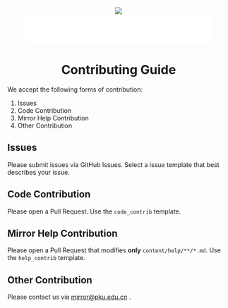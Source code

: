 <div align=center>
  <img src=assets/images/pku.svg width=64>
  <br/>
  <img src=assets/images/mirror-text.svg height=64>
  <h1>Contributing Guide</h1>
</div>

We accept the following forms of contribution:

1. Issues
2. Code Contribution
3. Mirror Help Contribution
4. Other Contribution

## Issues

Please submit issues via GitHub Issues. Select a issue template that best describes your issue.

## Code Contribution

Please open a Pull Request. Use the `code_contrib` template.

## Mirror Help Contribution

Please open a Pull Request that modifies **only** `content/help/**/*.md`. Use the `help_contrib` template.

## Other Contribution

Please contact us via mirror@pku.edu.cn .
